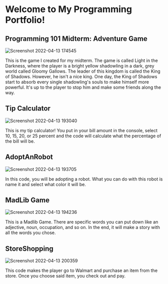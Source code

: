 # Welcome to My Programming Portfolio! 

## Programming 101 Midterm: Adventure Game
![Screenshot 2022-04-13 174545](https://user-images.githubusercontent.com/101207838/163282155-65e82d3b-72a8-41f2-b3b6-e5d5d937aeb2.jpg)

This is the game I created for my midterm. The game is called Light in the Darkness, where the player is a bright yellow shadowling in a dark, grey world called Gloomy Gallows. The leader of this kingdom is called the King of Shadows. However, he isn't a nice king. One day, the King of Shadows start to absorb every single shadowling's souls to make himself more powerful. It's up to the player to stop him and make some friends along the way. 

## Tip Calculator 
![Screenshot 2022-04-13 193040](https://user-images.githubusercontent.com/101207838/163291146-046e2f20-4cde-4fe4-a833-5de1dd4921a2.jpg)

This is my tip calculator! You put in your bill amount in the console, select 10, 15, 20, or 25 percent and the code will calculate what the percentage of the bill will be. 

## AdoptAnRobot
![Screenshot 2022-04-13 193705](https://user-images.githubusercontent.com/101207838/163291557-64af9aa1-1e39-4725-b46a-d76e044395d4.jpg)

In this code, you will be adopting a robot. What you can do with this robot is name it and select what color it will be. 

## MadLib Game 
![Screenshot 2022-04-13 194236](https://user-images.githubusercontent.com/101207838/163292051-d5515146-e709-4554-81b2-a366212ac1fd.jpg)

This is a Madlib Game. There are specific words you can put down like an adjective, noun, occupation, and so on. In the end, it will make a story with all the words you chose. 

## StoreShopping 
![Screenshot 2022-04-13 200359](https://user-images.githubusercontent.com/101207838/163293874-987ccfd8-1aac-48db-bf5c-fc1a8da97e81.jpg)

This code makes the player go to Walmart and purchase an item from the store. Once you choose said item, you check out and pay. 


